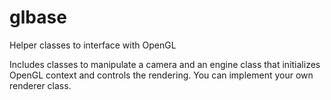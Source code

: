 # glbase
Helper classes to interface with OpenGL

Includes classes to manipulate a camera and an engine class that initializes OpenGL context and controls the rendering. You can implement your own renderer class.
